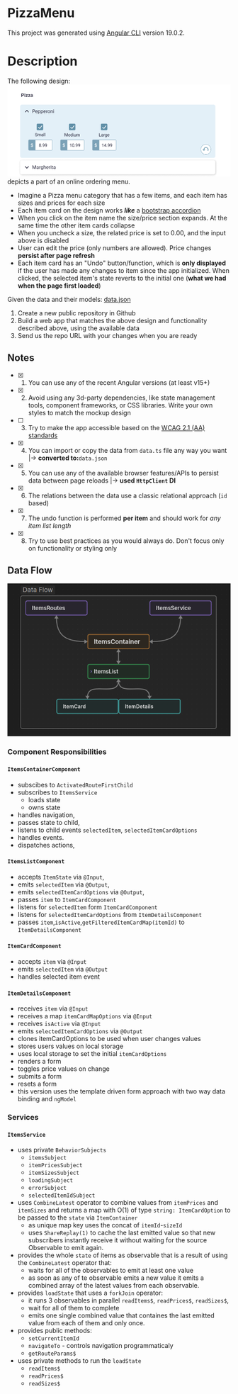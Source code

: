 # PizzaMenu

This project was generated using [Angular CLI](https://github.com/angular/angular-cli) version 19.0.2.

# Description

The following design:
![design](./public/design.png)
depicts a part of an online ordering menu.

- Imagine a Pizza menu category that has a few items, and each item has sizes and prices for each size
- Each item card on the design works **_like_** a [bootstrap accordion](https://getbootstrap.com/docs/5.0/components/accordion/)
- When you click on the item name the size/price section expands. At the same time the other item cards collapse
- When you uncheck a size, the related price is set to 0.00, and the input above is disabled
- User can edit the price (only numbers are allowed). Price changes **persist after page refresh**
- Each item card has an "Undo" button/function, which is **only displayed** if the user has made any changes to item since the app initialized. When clicked, the selected item's state reverts to the initial one (**what we had when the page first loaded**)

Given the data and their models:
[data.json](./json/data.json)

1. Create a new public repository in Github
2. Build a web app that matches the above design and functionality described above, using the available data
3. Send us the repo URL with your changes when you are ready

## Notes

- [x] 1. You can use any of the recent Angular versions (at least v15+)
- [x] 2. Avoid using any 3d-party dependencies, like state management tools, component frameworks, or CSS libraries. Write your own styles to match the mockup design
- [ ] 3. Try to make the app accessible based on the [WCAG 2.1 (AA) standards](https://www.w3.org/WAI/standards-guidelines/wcag/)
- [x] 4. You can import or copy the data from `data.ts` file any way you want |-> **converted to:**`data.json`
- [x] 5. You can use any of the available browser features/APIs to persist data between page reloads |-> **used `HttpClient` DI**
- [x] 6. The relations between the data use a classic relational approach (`id` based)
- [x] 7. The undo function is performed **per item** and should work for _any item list length_
- [x] 8. Try to use best practices as you would always do. Don't focus only on functionality or styling only

## Data Flow

![Data flow](./public/dataFlow.png)

### Component Responsibilities

#### `ItemsContainerComponent`

- subscibes to `ActivatedRouteFirstChild`
- subscribes to `ItemsService`
  - loads state
  - owns state
- handles navigation,
- passes state to child,
- listens to child events `selectedItem`, `selectedItemCardOptions`
- handles events.
- dispatches actions,

#### `ItemsListComponent`

- accepts `ItemState` via `@Input`,
- emits `selectedItem` via `@Output`,
- emits `selectedItemCardOptions` via `@Output`,
- passes `item` to `ItemCardComponent`
- listens for `selectedItem` form `ItemCardComponent`
- listens for `selectedItemCardOptions` from `ItemDetailsComponent`
- passes `item`,`isActive`,`getFilteredItemCardMap(itemId)` to `ItemDetailsComponent`

#### `ItemCardComponent`

- accepts `item` via `@Input`
- emits `selectedItem` via `@Output`
- handles selected item event

#### `ItemDetailsComponent`

- receives `item` via `@Input`
- receives a map `itemCardMapOptions` via `@Input`
- receives `isActive` via `@Input`
- emits `selectedItemCardOptions` via `@Output`
- clones itemCardOptions to be used when user changes values
- stores users values on local storage
- uses local storage to set the initial `itemCardOptions`
- renders a form
- toggles price values on change
- submits a form
- resets a form
- this version uses the template driven form approach with two way data binding and `ngModel`

### Services

#### `ItemsService`

- uses private `BehaviorSubjects`
  - `itemsSubject`
  - `itemPricesSubject`
  - `itemSizesSubject`
  - `loadingSubject`
  - `errorSubject`
  - `selectedItemIdSubject`
- uses `CombineLatest` operator to combine values from `itemPrices` and `itemSizes` and returns a map with O(1) of type `string: ItemCardOption` to be passed to the `state` via `ItemContainer`
  - as unique map key uses the concat of `itemId`-`sizeId`
  - uses `ShareReplay(1)` to cache the last emitted value so that new subscribers instantly receive it without waiting for the source Observable to emit again.
- provides the whole `state` of items as observable that is a result of using the `CombineLatest` operator that:
  - waits for all of the observables to emit at least one value
  - as soon as any of te observable emits a new value it emits a combined array of the latest values from each observable.
- provides `loadState` that uses a `forkJoin` operator:
  - it runs 3 observables in parallel `readItems$`, `readPrices$`, `readSizes$`,
  - wait for all of them to complete
  - emits one single combined value that containes the last emitted value from each of them and only once.
- provides public methods:
  - `setCurrentItemId`
  - `navigateTo` - controls navigation programmaticaly
  - `getRouteParams$`
- uses private methods to run the `loadState`
  - `readItems$`
  - `readPrices$`
  - `readSizes$`
